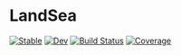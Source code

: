 # LandSea

[![Stable](https://img.shields.io/badge/docs-stable-blue.svg)](https://natgeo-wong.github.io/LandSea.jl/stable/)
[![Dev](https://img.shields.io/badge/docs-dev-blue.svg)](https://natgeo-wong.github.io/LandSea.jl/dev/)
[![Build Status](https://github.com/natgeo-wong/LandSea.jl/actions/workflows/CI.yml/badge.svg?branch=main)](https://github.com/natgeo-wong/LandSea.jl/actions/workflows/CI.yml?query=branch%3Amain)
[![Coverage](https://codecov.io/gh/natgeo-wong/LandSea.jl/branch/main/graph/badge.svg)](https://codecov.io/gh/natgeo-wong/LandSea.jl)
